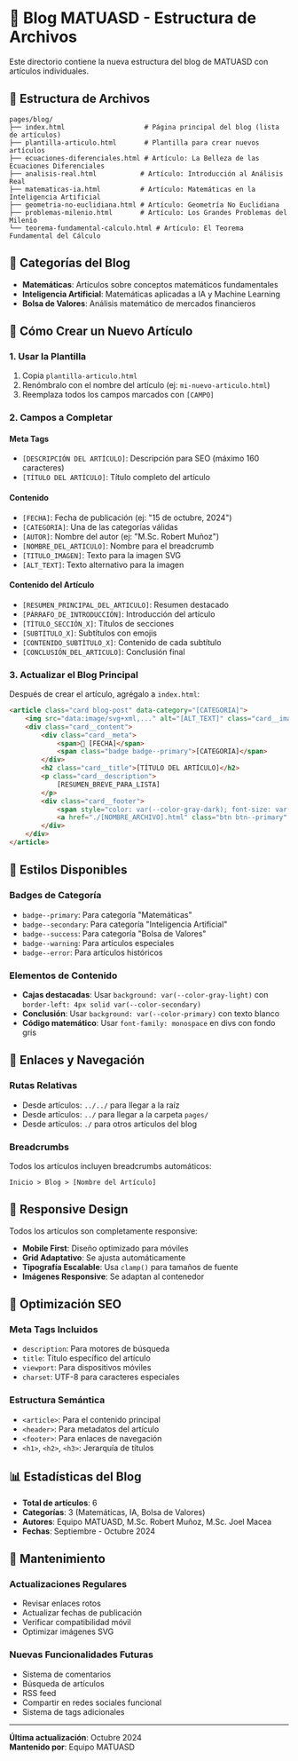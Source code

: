 # 📝 Blog MATUASD - Estructura de Archivos

Este directorio contiene la nueva estructura del blog de MATUASD con artículos individuales.

## 📁 Estructura de Archivos

```
pages/blog/
├── index.html                    # Página principal del blog (lista de artículos)
├── plantilla-articulo.html       # Plantilla para crear nuevos artículos
├── ecuaciones-diferenciales.html # Artículo: La Belleza de las Ecuaciones Diferenciales
├── analisis-real.html           # Artículo: Introducción al Análisis Real
├── matematicas-ia.html          # Artículo: Matemáticas en la Inteligencia Artificial
├── geometria-no-euclidiana.html # Artículo: Geometría No Euclidiana
├── problemas-milenio.html       # Artículo: Los Grandes Problemas del Milenio
└── teorema-fundamental-calculo.html # Artículo: El Teorema Fundamental del Cálculo
```

## 🎯 Categorías del Blog

- **Matemáticas**: Artículos sobre conceptos matemáticos fundamentales
- **Inteligencia Artificial**: Matemáticas aplicadas a IA y Machine Learning
- **Bolsa de Valores**: Análisis matemático de mercados financieros

## 📝 Cómo Crear un Nuevo Artículo

### 1. Usar la Plantilla
1. Copia `plantilla-articulo.html`
2. Renómbralo con el nombre del artículo (ej: `mi-nuevo-articulo.html`)
3. Reemplaza todos los campos marcados con `[CAMPO]`

### 2. Campos a Completar

#### Meta Tags
- `[DESCRIPCIÓN DEL ARTÍCULO]`: Descripción para SEO (máximo 160 caracteres)
- `[TÍTULO DEL ARTÍCULO]`: Título completo del artículo

#### Contenido
- `[FECHA]`: Fecha de publicación (ej: "15 de octubre, 2024")
- `[CATEGORIA]`: Una de las categorías válidas
- `[AUTOR]`: Nombre del autor (ej: "M.Sc. Robert Muñoz")
- `[NOMBRE_DEL_ARTICULO]`: Nombre para el breadcrumb
- `[TITULO_IMAGEN]`: Texto para la imagen SVG
- `[ALT_TEXT]`: Texto alternativo para la imagen

#### Contenido del Artículo
- `[RESUMEN_PRINCIPAL_DEL_ARTICULO]`: Resumen destacado
- `[PÁRRAFO_DE_INTRODUCCIÓN]`: Introducción del artículo
- `[TÍTULO_SECCIÓN_X]`: Títulos de secciones
- `[SUBTÍTULO_X]`: Subtítulos con emojis
- `[CONTENIDO_SUBTÍTULO_X]`: Contenido de cada subtítulo
- `[CONCLUSIÓN_DEL_ARTICULO]`: Conclusión final

### 3. Actualizar el Blog Principal
Después de crear el artículo, agrégalo a `index.html`:

```html
<article class="card blog-post" data-category="[CATEGORIA]">
    <img src="data:image/svg+xml,..." alt="[ALT_TEXT]" class="card__image">
    <div class="card__content">
        <div class="card__meta">
            <span>📅 [FECHA]</span>
            <span class="badge badge--primary">[CATEGORIA]</span>
        </div>
        <h2 class="card__title">[TÍTULO DEL ARTÍCULO]</h2>
        <p class="card__description">
            [RESUMEN_BREVE_PARA_LISTA]
        </p>
        <div class="card__footer">
            <span style="color: var(--color-gray-dark); font-size: var(--font-size-sm);">Por: [AUTOR]</span>
            <a href="./[NOMBRE_ARCHIVO].html" class="btn btn--primary" style="margin-top: var(--spacing-md);">Leer más</a>
        </div>
    </div>
</article>
```

## 🎨 Estilos Disponibles

### Badges de Categoría
- `badge--primary`: Para categoría "Matemáticas"
- `badge--secondary`: Para categoría "Inteligencia Artificial"
- `badge--success`: Para categoría "Bolsa de Valores"
- `badge--warning`: Para artículos especiales
- `badge--error`: Para artículos históricos

### Elementos de Contenido
- **Cajas destacadas**: Usar `background: var(--color-gray-light)` con `border-left: 4px solid var(--color-secondary)`
- **Conclusión**: Usar `background: var(--color-primary)` con texto blanco
- **Código matemático**: Usar `font-family: monospace` en divs con fondo gris

## 🔗 Enlaces y Navegación

### Rutas Relativas
- Desde artículos: `../../` para llegar a la raíz
- Desde artículos: `../` para llegar a la carpeta `pages/`
- Desde artículos: `./` para otros artículos del blog

### Breadcrumbs
Todos los artículos incluyen breadcrumbs automáticos:
```
Inicio > Blog > [Nombre del Artículo]
```

## 📱 Responsive Design

Todos los artículos son completamente responsive:
- **Mobile First**: Diseño optimizado para móviles
- **Grid Adaptativo**: Se ajusta automáticamente
- **Tipografía Escalable**: Usa `clamp()` para tamaños de fuente
- **Imágenes Responsive**: Se adaptan al contenedor

## 🚀 Optimización SEO

### Meta Tags Incluidos
- `description`: Para motores de búsqueda
- `title`: Título específico del artículo
- `viewport`: Para dispositivos móviles
- `charset`: UTF-8 para caracteres especiales

### Estructura Semántica
- `<article>`: Para el contenido principal
- `<header>`: Para metadatos del artículo
- `<footer>`: Para enlaces de navegación
- `<h1>`, `<h2>`, `<h3>`: Jerarquía de títulos

## 📊 Estadísticas del Blog

- **Total de artículos**: 6
- **Categorías**: 3 (Matemáticas, IA, Bolsa de Valores)
- **Autores**: Equipo MATUASD, M.Sc. Robert Muñoz, M.Sc. Joel Macea
- **Fechas**: Septiembre - Octubre 2024

## 🔧 Mantenimiento

### Actualizaciones Regulares
- Revisar enlaces rotos
- Actualizar fechas de publicación
- Verificar compatibilidad móvil
- Optimizar imágenes SVG

### Nuevas Funcionalidades Futuras
- Sistema de comentarios
- Búsqueda de artículos
- RSS feed
- Compartir en redes sociales funcional
- Sistema de tags adicionales

---

**Última actualización**: Octubre 2024  
**Mantenido por**: Equipo MATUASD
